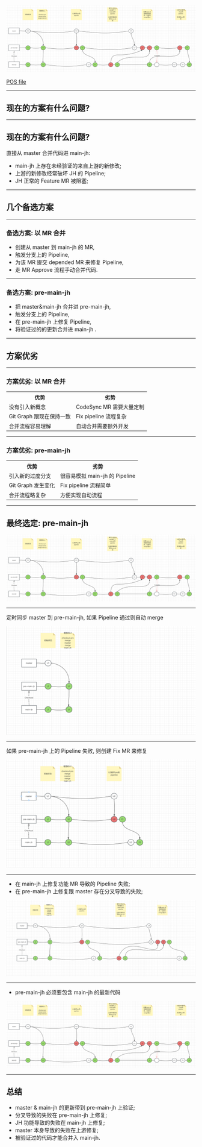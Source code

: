 ![](/images/slides/jh-code-sync-flow/pre-main-jh-code-sync-flow.png)

[POS file](/images/slides/jh-code-sync-flow/code-sync-flow.pos)

---

## 现在的方案有什么问题?

---

## 现在的方案有什么问题?

直接从 master 合并代码进 main-jh:

- main-jh 上存在未经验证的来自上游的新修改;
- 上游的新修改经常破坏 JH 的 Pipeline;
- JH 正常的 Feature MR 被阻塞;

---

## 几个备选方案

---


### 备选方案: 以 MR 合并

- 创建从 master 到 main-jh 的 MR,
- 触发分支上的 Pipeline,
- 为该 MR 提交 depended MR 来修复 Pipeline,
- 走 MR Approve 流程手动合并代码.

---

### 备选方案: pre-main-jh

- 把 master&main-jh 合并进 pre-main-jh,
- 触发分支上的 Pipeline,
- 在 pre-main-jh 上修复 Pipeline,
- 将验证过的的更新合并进 main-jh .

---

## 方案优劣

---

### 方案优劣: 以 MR 合并


<table>
<tr><th>优势</th><th>劣势</th></tr>
<tr><td>没有引入新概念</td><td>CodeSync MR 需要大量定制</td></tr>
<tr><td>Git Graph 跟现在保持一致</td><td>Fix pipeline 流程复杂</td></tr>
<tr><td>合并流程容易理解</td><td>自动合并需要额外开发</td></tr>
</table>

---

### 方案优劣:  pre-main-jh


<table>
<tr><th>优势</th><th>劣势</th></tr>
<tr><td>引入新的过度分支</td><td>很容易模拟 main-jh 的 Pipeline</td></tr>
<tr><td>Git Graph 发生变化</td><td>Fix pipeline 流程简单</td></tr>
<tr><td>合并流程略复杂</td><td>方便实现自动流程</td></tr>
</table>

---

## 最终选定: pre-main-jh

![](/images/slides/jh-code-sync-flow/pre-main-jh-code-sync-flow.png)

---

定时同步 master 到 pre-main-jh, 如果 Pipeline 通过则自动 merge

![](/images/slides/jh-code-sync-flow/s1.png)

---

如果 pre-main-jh 上的 Pipeline 失败, 则创建 Fix MR 来修复

![](/images/slides/jh-code-sync-flow/s2.png)

---

- 在 main-jh 上修复功能 MR 导致的 Pipeline 失败;
- 在 pre-main-jh 上修复跟 master 存在分叉导致的失败;

![](/images/slides/jh-code-sync-flow/s3.png)

---

- pre-main-jh 必须要包含 main-jh 的最新代码

![](/images/slides/jh-code-sync-flow/pre-main-jh-code-sync-flow.png)

---

## 总结

- master & main-jh 的更新带到 pre-main-jh 上验证;
- 分叉导致的失败在 pre-main-jh 上修复;
- JH 功能导致的失败在 main-jh 上修复;
- master 本身导致的失败在上游修复;
- 被验证过的代码才能合并入 main-jh.
